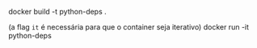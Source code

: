 docker build -t python-deps .

(a flag `it` é necessária para que o container seja iterativo)
docker run -it python-deps